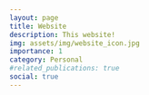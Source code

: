 ```yaml
---
layout: page
title: Website 
description: This website!
img: assets/img/website_icon.jpg
importance: 1
category: Personal
#related_publications: true
social: true 
---
```



